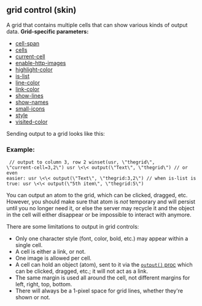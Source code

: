 ## grid control (skin)


A grid that contains multiple cells that can show various kinds
of output data.
**Grid-specific parameters:**
+   [cell-span](/ref/%7Bskin%7D/param/cell-span.md) 
+   [cells](/ref/%7Bskin%7D/param/cells.md) 
+   [current-cell](/ref/%7Bskin%7D/param/current-cell.md) 
+   [enable-http-images](/ref/%7Bskin%7D/param/enable-http-images.md) 
+   [highlight-color](/ref/%7Bskin%7D/param/highlight-color.md) 
+   [is-list](/ref/%7Bskin%7D/param/is-list.md) 
+   [line-color](/ref/%7Bskin%7D/param/line-color.md) 
+   [link-color](/ref/%7Bskin%7D/param/link-color.md) 
+   [show-lines](/ref/%7Bskin%7D/param/show-lines.md) 
+   [show-names](/ref/%7Bskin%7D/param/show-names.md) 
+   [small-icons](/ref/%7Bskin%7D/param/small-icons.md) 
+   [style](/ref/%7Bskin%7D/param/style.md) 
+   [visited-color](/ref/%7Bskin%7D/param/visited-color.md) 


Sending output to a grid looks like this:
### Example:

``` dm
 // output to column 3, row 2 winset(usr, \"thegrid\",
\"current-cell=3,2\") usr \<\< output(\"Text\", \"thegrid\") // or even
easier: usr \<\< output(\"Text\", \"thegrid:3,2\") // when is-list is
true: usr \<\< output(\"5th item\", \"thegrid:5\") 
```



You can output an atom to the grid, which can be clicked,
dragged, etc. However, you should make sure that atom is *not* temporary
and will persist until you no longer need it, or else the server may
recycle it and the object in the cell will either disappear or be
impossible to interact with anymore. 

There are some limitations
to output in grid controls:
-   Only one character style (font, color, bold, etc.) may appear within
    a single cell.
-   A cell is either a link, or not.
-   One image is allowed per cell.
-   A cell can hold an object (atom), sent to it via the [`output()`
    proc](/ref/proc/output.md)  which can be clicked, dragged, etc.; it will
    not act as a link.
-   The same margin is used all around the cell, not different margins
    for left, right, top, bottom.
-   There will always be a 1-pixel space for grid lines, whether
    they\'re shown or not.